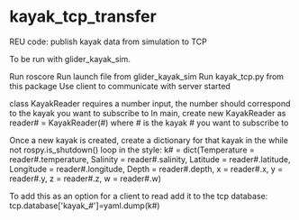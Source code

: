 # kayak_tcp_transfer
REU code: publish kayak data from simulation to TCP

To be run with glider_kayak_sim.

Run roscore
Run launch file from glider_kayak_sim
Run kayak_tcp.py from this package
Use client to communicate with server started


class KayakReader requires a number input, the number should correspond to the kayak you want to subscribe to
In main, create new KayakReader as reader# = KayakReader(#) where # is the kayak # you want to subscribe to

Once a new kayak is created, create a dictionary for that kayak in the while not rospy.is_shutdown() loop in the style:
k# = dict(Temperature = reader#.temperature, Salinity = reader#.salinity, Latitude = reader#.latitude, Longitude = reader#.longitude, Depth = reader#.depth, x = reader#.x, y = reader#.y, z = reader#.z, w = reader#.w)

To add this as an option for a client to read add it to the tcp database:
tcp.database['kayak_#']=yaml.dump(k#)

